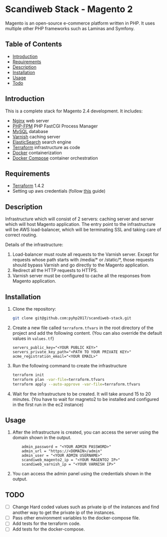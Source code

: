 # Scandiweb Stack - Magento 2

Magento is an open-source e-commerce platform written in PHP. It uses multiple other PHP frameworks such as Laminas and Symfony.

## Table of Contents

- [Introduction](#introduction)
- [Requirements](#requirements)
- [Description](#description)
- [Installation](#installation)
- [Usage](#usage)
- [Todo](#todo)

## Introduction

This is a complete stack for Magento 2.4 development. It includes:

- [Nginx](https://www.nginx.com/) web server
- [PHP-FPM](https://php-fpm.org/) PHP FastCGI Process Manager
- [MySQL](https://www.mysql.com/) database
- [Varnish](https://varnish-cache.org/) caching server
- [ElasticSearch](https://www.elastic.co/) search engine
- [Terraform](https://www.terraform.io/) infrastructure as code
- [Docker](https://www.docker.com/) containerization
- [Docker Compose](https://docs.docker.com/compose/) container orchestration

## Requirements

- [Terraform](https://www.terraform.io/downloads.html) 1.4.2
- Setting up aws credentials (follow [this](https://registry.terraform.io/providers/hashicorp/aws/latest/docs#authentication) guide)

## Description
Infrastructure which will consist of 2 servers: caching server and server which will host Magento application. The entry point to the infrastructure will be AWS load-balancer, which will be terminating SSL and taking care of correct routing.

Details of the infrastructure:
1. Load-balancer must route all requests to the Varnish server. Except for requests whose path starts with /media/* or /static/*, those requests should bypass Varnish and go directly to the Magento application.
2. Redirect all the HTTP requests to HTTPS.
3. Varnish server must be configured to cache all the responses from Magento application.


## Installation

1. Clone the repository:

   ```bash
   git clone git@github.com:pyhp2017/scandiweb-stack.git
    ```
2. Create a new file called `terraform.tfvars` in the root directory of the project and add the following content. (You can also override the default values in `values.tf`)
    ```env
    servers_public_key="<YOUR PUBLIC KEY>"
    servers_private_key_path="<PATH TO YOUR PRIVATE KEY>"
    acme_registration_email="<YOUR EMAIL>"
    ```
3. Run the following command to create the infrastructure
    ```bash
    terraform init
    terraform plan -var-file=terraform.tfvars
    terraform apply --auto-approve -var-file=terraform.tfvars
    ```
4. Wait for the infrastructure to be created. It will take around 15 to 20 minutes. (You have to wait for magneto2 to be installed and configured in the first run in the ec2 instance)

## Usage

1. After the infrastructure is created, you can access the server using the domain shown in the output.
    ```
        admin_password = "<YOUR ADMIN PASSWORD>"
        admin_url = "https://<DOMAIN>/admin"
        admin_user = "<YOUR ADMIN USERNAME>"
        scandiweb_magento2_ip = "<YOUR MAGENTO2 IP>"
        scandiweb_varnish_ip = "<YOUR VARNISH IP>"
2. You can access the admin panel using the credentials shown in the output.

## TODO

- [ ] Change Hard coded values such as private ip of the instances and find another way to get the private ip of the instances.
- [ ] Pass other environment variables to the docker-compose file.
- [ ] Add tests for the terraform code.
- [ ] Add tests for the docker-compose.
